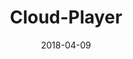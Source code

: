 ---
layout: site
title: "Cloud-Player"
date: 2018-04-09
categories: [community]
version: 5.2.9
major: 5
minor: 2
patch: 9
slug: cloud-player
link: https://cloud-player.io
submitter: lpolepeddi
permalink: /sites/:slug
---